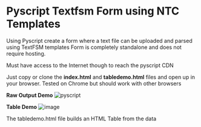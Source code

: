 # Pyscript Textfsm Form using NTC Templates
Using Pyscript create a form where a text file can be uploaded and parsed using TextFSM templates
Form is completely standalone and does not require hosting. 

Must have access to the Internet though to reach the pyscript CDN

Just copy or clone the **index.html** and **tabledemo.html** files and open up in your browser. Tested on Chrome but should work with other browsers

**Raw Output Demo**
![pyscript](https://user-images.githubusercontent.com/63735312/174481962-ea2c927d-a3eb-45e1-9d90-421a6a1f7be6.png)



**Table Demo**
![image](https://user-images.githubusercontent.com/63735312/174485798-619155d0-77b8-4ced-b670-1e2c8c64b60e.png)

The tabledemo.html file builds an HTML Table from the data
